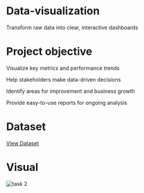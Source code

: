 # Data-visualization
Transform raw data into clear, interactive dashboards

# Project objective
Visualize key metrics and performance trends

Help stakeholders make data-driven decisions

Identify areas for improvement and business growth

Provide easy-to-use reports for ongoing analysis
# Dataset
<a href="https://github.com/chinababu-n/Data-visualization/blob/main/task2.pbix">View Dataset</a>
# Visual
![task 2](https://github.com/user-attachments/assets/75ce7d6e-24df-4a68-b9ca-d0a50bd5ed98)


